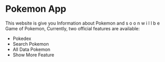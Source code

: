 # Pokemon App

This website is give you Information about Pokemon and s o o n w i l l b e Game of Pokemon,
Currently, two official features are available:

- Pokedex
- Search Pokemon
- All Data Pokemon
- Show More Feature
